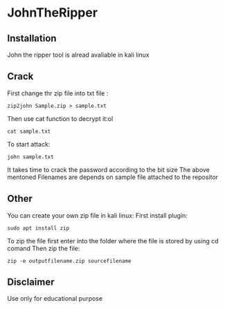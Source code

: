 # JohnTheRipper

Installation
---
John the ripper tool is alread avaliable in kali linux

Crack
---
First change thr zip file into txt file :

    zip2john Sample.zip > sample.txt

Then use cat function to decrypt it:ol

    cat sample.txt

To start attack:

    john sample.txt

It takes time to crack the password according to the bit size
The above mentoned Filenames are depends on sample file attached to the repositor

Other
---
You can create your own zip file in kali linux:
First install plugin:

    sudo apt install zip

To zip the file first enter into the folder where the file is stored by using cd comand
Then zip the file:

    zip -e outputfilename.zip sourcefilename

Disclaimer
---
Use only for educational purpose

